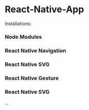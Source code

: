 # React-Native-App


Installations:
### Node Modules
### React Native Navigation
### React Native SVG
### React Native Gesture
### React Native SVG

...
